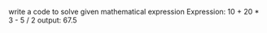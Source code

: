  write a code to solve given mathematical expression
 Expression:
 10 + 20 * 3 - 5 / 2
 output:
 67.5
 

